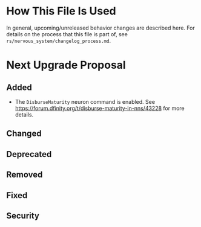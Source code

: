 # How This File Is Used

In general, upcoming/unreleased behavior changes are described here. For details
on the process that this file is part of, see
`rs/nervous_system/changelog_process.md`.


# Next Upgrade Proposal

## Added

* The `DisburseMaturity` neuron command is enabled. See https://forum.dfinity.org/t/disburse-maturity-in-nns/43228 for more details.

## Changed

## Deprecated

## Removed

## Fixed

## Security

